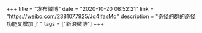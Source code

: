 +++
title = "发布微博"
date = "2020-10-20 08:52:21"
link = "https://weibo.com/2381077925/Jq4IfasMd"
description = "奇怪的群的奇怪功能又增加了 "
tags = ["新浪微博"]
+++
